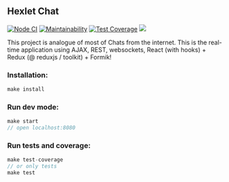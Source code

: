 ## Hexlet Chat 

[![Node CI](https://github.com/boldurean/frontend-project-lvl4/actions/workflows/nodejs.yml/badge.svg)](https://github.com/boldurean/frontend-project-lvl4/actions)
[![Maintainability](https://api.codeclimate.com/v1/badges/5c4075110e840775768d/maintainability)](https://codeclimate.com/github/boldurean/frontend-project-lvl4/maintainability)
[![Test Coverage](https://api.codeclimate.com/v1/badges/5c4075110e840775768d/test_coverage)](https://codeclimate.com/github/boldurean/frontend-project-lvl4/test_coverage)
[<img src="https://img.shields.io/badge/heroku-build-informational">](https://boldurean-chat.herokuapp.com/)

This project is analogue of most of Chats from the internet. This is the real-time application using AJAX, REST, websockets, React (with hooks) + Redux (@ reduxjs / toolkit) + Formik!


### Installation:

```js
make install
```

### Run dev mode:

```js
make start
// open localhost:8080
```
### Run tests and coverage:

```js
make test-coverage 
// or only tests
make test
```
